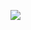 [![](https://visitcount.itsvg.in/api?id=SaeedMuhaisen&label=%C2%A0&color=12&icon=6&pretty=true)](https://visitcount.itsvg.in)
